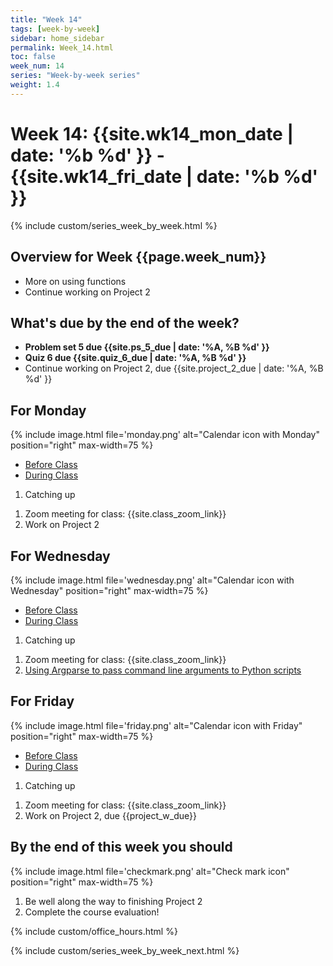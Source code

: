 ```yaml
---
title: "Week 14"
tags: [week-by-week]
sidebar: home_sidebar
permalink: Week_14.html
toc: false
week_num: 14
series: "Week-by-week series"
weight: 1.4
---
```


# Week 14: {{site.wk14_mon_date | date: '%b %d' }} - {{site.wk14_fri_date | date: '%b %d' }}

{% include custom/series_week_by_week.html %}

## Overview for Week {{page.week_num}}

* More on using functions
* Continue working on Project 2

## What's due by the end of the week?

* **Problem set 5 due {{site.ps_5_due | date: '%A, %B %d' }}**
* **Quiz 6 due {{site.quiz_6_due | date: '%A, %B %d' }}**
* Continue working on Project 2, due {{site.project_2_due | date: '%A, %B %d' }}

## For Monday

{% include image.html file='monday.png' alt="Calendar icon with Monday" position="right" max-width=75 %}

<ul id="MondayTabs" class="nav nav-tabs">
    <li class="active"><a href="#MonBefore" data-toggle="tab">Before Class</a></li>
    <li><a href="#MonDuring" data-toggle="tab">During Class</a></li>
</ul>
<div class="tab-content">
    <div role="tabpanel" class="tab-pane active" id="MonBefore">
        <ol>
          <li>Catching up</li>
        </ol>
    </div>
    <div role="tabpanel" class="tab-pane" id="MonDuring">
        <ol>
          <li>Zoom meeting for class: {{site.class_zoom_link}}</li>
          <li>Work on Project 2</li>
        </ol>
    </div>
</div>

## For Wednesday

{% include image.html file='wednesday.png' alt="Calendar icon with Wednesday" position="right" max-width=75 %}

<ul id="WednesdayTabs" class="nav nav-tabs">
    <li class="active"><a href="#WedBefore" data-toggle="tab">Before Class</a></li>
    <li><a href="#WedDuring" data-toggle="tab">During Class</a></li>
</ul>
<div class="tab-content">
    <div role="tabpanel" class="tab-pane active" id="WedBefore">
        <ol>
          <li>Catching up</li>
        </ol>
    </div>
    <div role="tabpanel" class="tab-pane" id="WedDuring">
        <ol>
          <li>Zoom meeting for class: {{site.class_zoom_link}}</li>
          <li><a href="Argparse.html">Using Argparse to pass command line arguments to Python scripts</a></li>
        </ol>
    </div>
</div>

## For Friday

{% include image.html file='friday.png' alt="Calendar icon with Friday" position="right" max-width=75 %}

<ul id="FridayTabs" class="nav nav-tabs">
    <li class="active"><a href="#FriBefore" data-toggle="tab">Before Class</a></li>
    <li><a href="#FriDuring" data-toggle="tab">During Class</a></li>
</ul>
<div class="tab-content">
    <div role="tabpanel" class="tab-pane active" id="FriBefore">
        <ol>
          <li>Catching up</li>
        </ol>
    </div>
    <div role="tabpanel" class="tab-pane" id="FriDuring">
        <ol>
          <li>Zoom meeting for class: {{site.class_zoom_link}}</li>
          <li>Work on Project 2, due {{project_w_due}}</li>
        </ol>
    </div>
</div>

## By the end of this week you should

{% include image.html file='checkmark.png' alt="Check mark icon" position="right" max-width=75 %}

1. Be well along the way to finishing Project 2
1. Complete the course evaluation!

{% include custom/office_hours.html %}

{% include custom/series_week_by_week_next.html %}